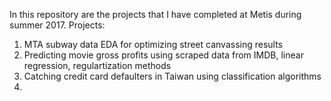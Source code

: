 In this repository are the projects that I have completed at Metis during summer 2017.
Projects:

1. MTA subway data EDA for optimizing street canvassing results  
2. Predicting movie gross profits using scraped data from IMDB, linear regression, regulartization methods  
3. Catching credit card defaulters in Taiwan using classification algorithms   
4. 

